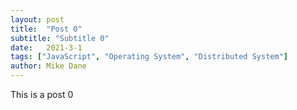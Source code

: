 ```yaml
---
layout: post
title:  "Post 0"
subtitle: "Subtitle 0"
date:   2021-3-1
tags: ["JavaScript", "Operating System", "Distributed System"]
author: Mike Dane
---
```

This is a post 0
